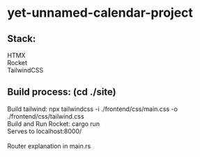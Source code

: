 # yet-unnamed-calendar-project

## Stack:

HTMX\
Rocket\
TailwindCSS

## Build process: (cd ./site)
Build tailwind: npx tailwindcss -i ./frontend/css/main.css -o ./frontend/css/tailwind.css\
Build and Run Rocket: cargo run\
Serves to localhost:8000/\
\
Router explanation in main.rs
